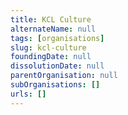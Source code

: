 ```yaml
---
title: KCL Culture
alternateName: null
tags: [organisations]
slug: kcl-culture
foundingDate: null
dissolutionDate: null
parentOrganisation: null
subOrganisations: []
urls: []
---
```

